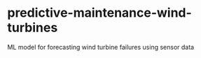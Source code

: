 # predictive-maintenance-wind-turbines
ML model for forecasting wind turbine failures using sensor data

